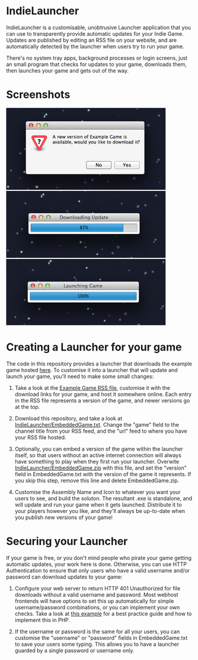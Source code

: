 IndieLauncher
=============

IndieLauncher is a customisable, unobtrusive Launcher application that you can use to transparently provide automatic updates for your Indie Game. Updates are published by editing an RSS file on your website, and are automatically detected by the launcher when users try to run your game.

There's no system tray apps, background processes or login screens, just an small program that checks for updates to your game, downloads them, then launches your game and gets out of the way.

Screenshots
===========

![Screenshot 1](Screenshots/Screenshot1.png)
![Screenshot 2](Screenshots/Screenshot2.png)
![Screenshot 3](Screenshots/Screenshot3.png)

Creating a Launcher for your game
=================================

The code in this repository provides a launcher that downloads the example game hosted [here](https://github.com/dan200/IndieLauncherExampleGame). To customise it into a launcher that will update and launch *your* game, you'll need to make some small changes:

1. Take a look at the [Example Game RSS file](https://github.com/dan200/IndieLauncherExampleGame/blob/master/ExampleGame.xml), customise it with the download links for your game, and host it somewhere online. Each entry in the RSS file represents a version of the game, and newer versions go at the top.

2. Download this repository, and take a look at [IndieLauncher/EmbeddedGame.txt](https://github.com/dan200/IndieLauncher/blob/master/IndieLauncher/EmbeddedGame.txt). Change the "game" field to the channel title from your RSS feed, and the "url" feed to where you have your RSS file hosted.

3. Optionally, you can embed a version of the game within the launcher itself, so that users without an active internet connection will always have something to play when they first run your launcher. Overwite [IndieLauncher/EmbeddedGame.zip](https://github.com/dan200/IndieLauncher/blob/master/IndieLauncher/EmbeddedGame.zip) with this file, and set the "version" field in EmbeddedGame.txt with the version of the game it represents. If you skip this step, remove this line and delete EmbeddedGame.zip.

4. Customise the Assembly Name and Icon to whatever you want your users to see, and build the soluton. The resultant .exe is standalone, and will update and run your game when it gets launched. Distribute it to your players however you like, and they'll always be up-to-date when you publish new versions of your game!

Securing your Launcher
======================

If your game is free, or you don't mind people who pirate your game getting automatic updates, your work here is done. Otherwise, you can use HTTP Authentication to ensure that only users who have a valid username and/or password can download updates to your game:

1. Configure your web server to return HTTP 401 Unauthorized for file downloads without a valid username and password. Most webhost frontends will have options to set this up automatically for simple username/password combinations, or you can implement your own checks. Take a look at [this example](https://github.com/dan200/IndieLauncherExampleGame/tree/master/SecureExample) for a best practice guide and how to implement this in PHP.

2. If the username or password is the same for all your users, you can customise the "username" or "password" fields in EmbeddedGame.txt to save your users some typing. This allows you to have a launcher guarded by a single password or username only.
